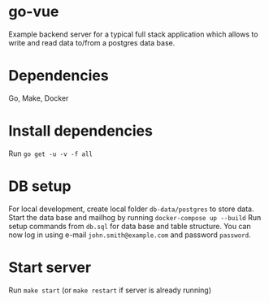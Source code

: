 # go-vue
Example backend server for a typical full stack application which allows to write and read data to/from a postgres data base.

# Dependencies
Go, Make, Docker

# Install dependencies
Run `go get -u -v -f all`

# DB setup
For local development, create local folder `db-data/postgres` to store data.
Start the data base and mailhog by running `docker-compose up --build`
Run setup commands from `db.sql` for data base and table structure. You can now log in using e-mail `john.smith@example.com` and password `password`.

# Start server
Run `make start` (or `make restart` if server is already running)